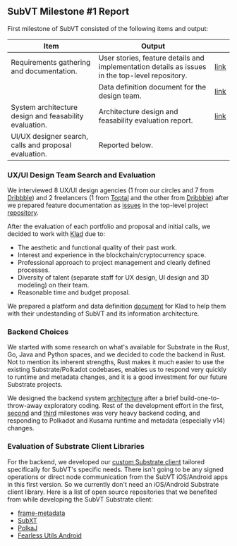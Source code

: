 ## SubVT Milestone #1 Report

First milestone of SubVT consisted of the following items and output:

|Item   |Output   |   |
|---|---|---|
|Requirements gathering and documentation.|User stories, feature details and implementation details as issues in the top-level repository.|[link](https://github.com/helikon-labs/subvt/issues?q=is%3Aopen+is%3Aissue+label%3Afeature)|
| |Data definition document for the design team.|[link](https://docs.google.com/document/d/1gVGHBSqji-XJc6luvLDm3ilq08LMVb2hhC3EqZ5jr5Q/edit?usp=sharing)|
|System architecture design and feasability evaluation.|Architecture design and feasability evaluation report.|[link](../software/01-subvt_system_architecture.md)|
|UI/UX designer search, calls and proposal evaluation.|Reported below.| |

### UX/UI Design Team Search and Evaluation

We interviewed 8 UX/UI design agencies (1 from our circles and 7 from [Dribbble](https://dribbble.com)) and 2 freelancers (1 from [Toptal](https://toptal.com) and the other from [Dribbble](https://dribbble.com)) after we prepared feature documentation as [issues](https://github.com/helikon-labs/subvt/issues?q=is%3Aopen+is%3Aissue+label%3Afeature) in the top-level project [repository](https://github.com/helikon-labs/subvt).

After the evaluation of each portfolio and proposal and initial calls, we decided to work with [Klad](https://www.klad.design/) due to:
- The aesthetic and functional quality of their past work.
- Interest and experience in the blockchain/cryptocurrency space.
- Professional approach to project management and clearly defined processes.
- Diversity of talent (separate staff for UX design, UI design and 3D modeling) on their team.
- Reasonable time and budget proposal.

We prepared a platform and data definition [document](https://docs.google.com/document/d/1gVGHBSqji-XJc6luvLDm3ilq08LMVb2hhC3EqZ5jr5Q/edit?usp=sharing) for Klad to help them with their undestanding of SubVT and its information architecture.

### Backend Choices

We started with some research on what's available for Substrate in the Rust, Go, Java and Python spaces, and we decided to code the backend in Rust. Not to mention its inherent strengths, Rust makes it much easier to use the existing Substrate/Polkadot codebases, enables us to respond very quickly to runtime and metadata changes, and it is a good investment for our future Substrate projects.

We designed the backend system [architecture](../software/01-backend_system_architecture.md) after a brief build-one-to-throw-away exploratory coding. Rest of the development effort in the first, [second](./02-milestone_02_report.md) and [third](./03-milestone_03_report.md) milestones was very heavy backend coding, and responding to Polkadot and Kusama runtime and metadata (especially v14) changes.

### Evaluation of Substrate Client Libraries

For the backend, we developed our [custom Substrate client](https://github.com/helikon-labs/subvt-backend/tree/main/subvt-substrate-client) tailored specifically for SubVT's specific needs. There isn't going to be any signed operations or direct node communication from the SubVT iOS/Android apps in this first version. So we currently don't need an iOS/Android Substrate client library. Here is a list of open source repositories that we benefited from while developing the SubVT Substrate client:

- [frame-metadata](https://github.com/paritytech/frame-metadata)
- [SubXT](https://github.com/paritytech/subxt)
- [PolkaJ](https://github.com/emeraldpay/polkaj)
- [Fearless Utils Android](https://github.com/soramitsu/fearless-utils-Android)
